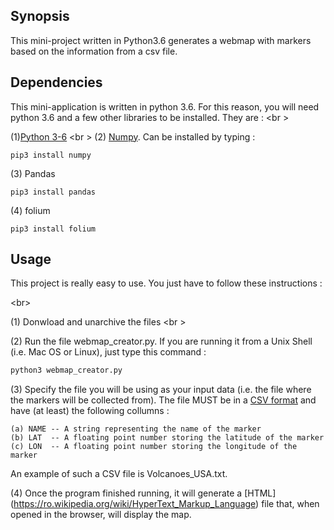 ## Synopsis

This mini-project written in Python3.6 generates a webmap with markers based on the information from a csv file.

## Dependencies

This mini-application is written in python 3.6. For this reason, you will need python 3.6 and a few other libraries to be installed. They are : 
<br \>

(1)[Python 3-6](https://www.python.org/downloads/release/python-360/)
<br \>
(2) [Numpy](http://www.numpy.org/). Can be installed by typing : 

```
pip3 install numpy    
```

(3) Pandas 
```
pip3 install pandas
```
(4) folium 
```
pip3 install folium
```

## Usage

This project is really easy to use. You just have to follow these instructions : 

<br\>

(1) Donwload and unarchive the files <br \>

(2) Run the file webmap_creator.py. If you are running it from a Unix Shell (i.e. Mac OS or Linux), just type this command :  

```bash
python3 webmap_creator.py
```

(3) Specify the file you will be using as your input data (i.e. the file where the markers will be collected from). The file MUST be in a [CSV format](https://en.wikipedia.org/wiki/Comma-separated_value ) and have (at least) the following collumns : 

```
(a) NAME -- A string representing the name of the marker
(b) LAT  -- A floating point number storing the latitude of the marker
(c) LON  -- A floating point number storing the longitude of the marker
```

An example of such a CSV file is Volcanoes_USA.txt. 

(4) Once the program finished running, it will generate a [HTML] (https://ro.wikipedia.org/wiki/HyperText_Markup_Language) file that, when opened in the browser, will display the map. 


